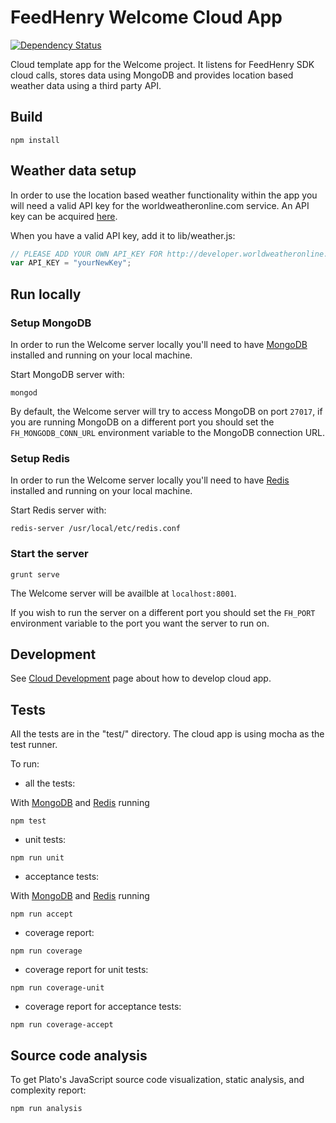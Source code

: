 # FeedHenry Welcome Cloud App
[![Dependency Status](https://img.shields.io/david/feedhenry-templates/welcome-cloud.svg?style=flat-square)](https://david-dm.org/feedhenry-templates/welcome-cloud)

Cloud template app for the Welcome project. It listens for FeedHenry SDK cloud calls, stores data using MongoDB and provides location based weather data using a third party API.

## Build
```
npm install
```

## Weather data setup

In order to use the location based weather functionality within the app you will need a valid API key for the worldweatheronline.com service. An API key can be acquired [here](http://developer.worldweatheronline.com). 

When you have a valid API key, add it to lib/weather.js:

```javascript
// PLEASE ADD YOUR OWN API_KEY FOR http://developer.worldweatheronline.com
var API_KEY = "yourNewKey";
```

## Run locally

### Setup MongoDB

In order to run the Welcome server locally you'll need to have [MongoDB](https://www.mongodb.com/) installed and running on your local machine.

Start MongoDB server with:

```
mongod
```

By default, the Welcome server will try to access MongoDB on port `27017`, if you are running MongoDB on a different port you should set the `FH_MONGODB_CONN_URL` environment variable to the MongoDB connection URL.

### Setup Redis

In order to run the Welcome server locally you'll need to have [Redis](https://redis.io/) installed and running on your local machine.

Start Redis server with:
```
redis-server /usr/local/etc/redis.conf
```

### Start the server

```
grunt serve
```

The Welcome server will be availble at `localhost:8001`.

If you wish to run the server on a different port you should set the `FH_PORT`
environment variable to the port you want the server to run on.


## Development

See [Cloud Development](http://docs.feedhenry.com/v2/cloud_development.html) page about how to develop cloud app.

## Tests

All the tests are in the "test/" directory. The cloud app is using mocha as the test runner.

To run:

* all the tests:

With [MongoDB](#setup-mongodb) and [Redis](#setup-redis) running

```
npm test
```

* unit tests:

```
npm run unit
```
* acceptance tests:

With [MongoDB](#setup-mongodb) and [Redis](#setup-redis) running

```    
npm run accept
```

* coverage report:

```
npm run coverage
```

* coverage report for unit tests:

```
npm run coverage-unit
```
* coverage report for acceptance tests:

```
npm run coverage-accept
```

## Source code analysis

To get Plato's JavaScript source code visualization, static analysis, and complexity report:

```
npm run analysis
```
